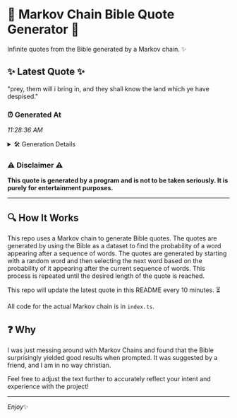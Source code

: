# 📖 Markov Chain Bible Quote Generator 📖

Infinite quotes from the Bible generated by a Markov chain. ✨

## ✨ Latest Quote ✨
"prey, them will i bring in, and they shall know the land which ye have despised."

### ⏰ Generated At
*11:28:36 AM*

<details>
    <summary>🛠️ Generation Details</summary>
    <p>
        <strong>🌱 Seed:</strong> prey,<br>
        <strong>🔄 Iterations:</strong> 15<br>
        <strong>📜 Context History:</strong><br>[ prey, ]: them<br>[ prey,, them ]: will<br>[ prey,, them, will ]: i<br>[ prey,, them, will, i ]: bring<br>[ prey,, them, will, i, bring ]: in,<br>[ prey,, them, will, i, bring, in, ]: and<br>[ them, will, i, bring, in,, and ]: they<br>[ will, i, bring, in,, and, they ]: shall<br>[ i, bring, in,, and, they, shall ]: know<br>[ bring, in,, and, they, shall, know ]: the<br>[ in,, and, they, shall, know, the ]: land<br>[ and, they, shall, know, the, land ]: which<br>[ they, shall, know, the, land, which ]: ye<br>[ shall, know, the, land, which, ye ]: have<br>[ know, the, land, which, ye, have ]: despised.<br>
    </p>
</details>

### ⚠️ Disclaimer ⚠️
**This quote is generated by a program and is not to be taken seriously. It is purely for entertainment purposes.**

---

## 🔍 How It Works

This repo uses a Markov chain to generate Bible quotes. The quotes are generated by using the Bible as a dataset to find the probability of a word appearing after a sequence of words. The quotes are generated by starting with a random word and then selecting the next word based on the probability of it appearing after the current sequence of words. This process is repeated until the desired length of the quote is reached.

This repo will update the latest quote in this README every 10 minutes. ⏳

All code for the actual Markov chain is in `index.ts`.

## ❓ Why

I was just messing around with Markov Chains and found that the Bible surprisingly yielded good results when prompted. 
It was suggested by a friend, and I am in no way christian.

Feel free to adjust the text further to accurately reflect your intent and experience with the project!

---

*Enjoy*✨
